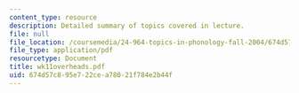 ```yaml
---
content_type: resource
description: Detailed summary of topics covered in lecture.
file: null
file_location: /coursemedia/24-964-topics-in-phonology-fall-2004/674d57c895e722cea78021f784e2b44f_wk11overheads.pdf
file_type: application/pdf
resourcetype: Document
title: wk11overheads.pdf
uid: 674d57c8-95e7-22ce-a780-21f784e2b44f
---
```

